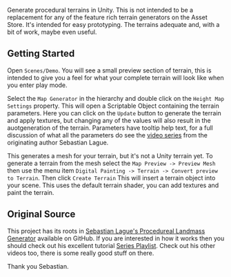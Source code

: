 Generate procedural terrains in Unity.  This is not intended to be a replacement for any of the feature rich terrain generators on the Asset Store. It's intended for easy prototyping. The terrains adequate and, with a bit of work, maybe even useful.

## Getting Started

Open `Scenes/Demo`. You will see a small preview section of terrain, this is intended to give you a feel for what your complete terrain will look like when you enter play mode. 

Select the `Map Generator` in the hierarchy and double click on  the `Height Map Settings` property. This will open a Scriptable Object containing the terrain parameters. Here you can click on the `Update` button to generate the terrain and apply textures, but changing any of the values will also result in the auotgeneration of the terrain. Parameters have tooltip help text, for a full discussion of what all the parameters do see the [video series](https://www.youtube.com/playlist?list=PLFt_AvWsXl0eBW2EiBtl_sxmDtSgZBxB3) from the originating author Sebastian Lague.

This generates a mesh for your terrain, but it's not a Unity terrain yet. To generate a terrain from the mesh select the `Map Preview -> Preview Mesh` then use the menu item `Digital Painting -> Terrain -> Convert preview to Terrain`. Then click `Create Terrain` This will insert a terrain object into your scene. This uses the default terrain shader, you can add textures and paint the terrain. 

## Original Source

This project has its roots in [Sebastian Lague's Procedureal Landmass Generator](https://github.com/SebLague/Procedural-Landmass-Generation) available on GitHub. If you are interested in how it works then you should check out his excellent tutorial [Series Playlist](https://www.youtube.com/playlist?list=PLFt_AvWsXl0eBW2EiBtl_sxmDtSgZBxB3). Check out his other videos too, there is some really good stuff on there.

Thank you Sebastian.

